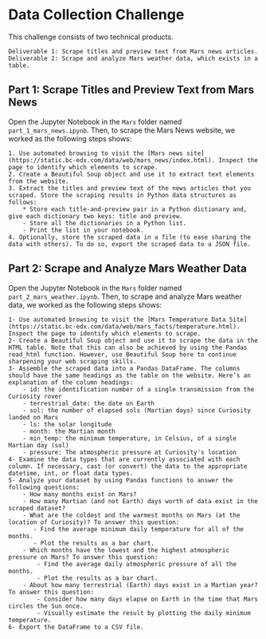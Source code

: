 # Data Collection Challenge

This challenge consists of two technical products. 

    Deliverable 1: Scrape titles and preview text from Mars news articles.
    Deliverable 2: Scrape and analyze Mars weather data, which exists in a table.

## Part 1: Scrape Titles and Preview Text from Mars News
Open the Jupyter Notebook in the `Mars` folder named `part_1_mars_news.ipynb`. Then, to scrape the Mars News website, we worked as the following steps shows:

    1. Use automated browsing to visit the [Mars news site](https://static.bc-edx.com/data/web/mars_news/index.html). Inspect the page to identify which elements to scrape.
    2. Create a Beautiful Soup object and use it to extract text elements from the website.
    3. Extract the titles and preview text of the news articles that you scraped. Store the scraping results in Python data structures as follows:
        * Store each title-and-preview pair in a Python dictionary and, give each dictionary two keys: title and preview. 
        - Store all the dictionaries in a Python list.
        - Print the list in your notebook.
    4. Optionally, store the scraped data in a file (to ease sharing the data with others). To do so, export the scraped data to a JSON file. 

## Part 2: Scrape and Analyze Mars Weather Data
Open the Jupyter Notebook in the `Mars` folder named `part_2_mars_weather.ipynb`. Then, to scrape and analyze Mars weather data, we worked as the following steps shows:

    1- Use automated browsing to visit the [Mars Temperature Data Site](https://static.bc-edx.com/data/web/mars_facts/temperature.html). Inspect the page to identify which elements to scrape.
    2- Create a Beautiful Soup object and use it to scrape the data in the HTML table. Note that this can also be achieved by using the Pandas read_html function. However, use Beautiful Soup here to continue sharpening your web scraping skills.
    3- Assemble the scraped data into a Pandas DataFrame. The columns should have the same headings as the table on the website. Here’s an explanation of the column headings:
        - id: the identification number of a single transmission from the Curiosity rover
        - terrestrial_date: the date on Earth
        - sol: the number of elapsed sols (Martian days) since Curiosity landed on Mars
        - ls: the solar longitude
        - month: the Martian month
        - min_temp: the minimum temperature, in Celsius, of a single Martian day (sol)
        - pressure: The atmospheric pressure at Curiosity's location
    4- Examine the data types that are currently associated with each column. If necessary, cast (or convert) the data to the appropriate datetime, int, or float data types.
    5- Analyze your dataset by using Pandas functions to answer the following questions:
        - How many months exist on Mars?
        - How many Martian (and not Earth) days worth of data exist in the scraped dataset?
        - What are the coldest and the warmest months on Mars (at the location of Curiosity)? To answer this question:
           - Find the average minimum daily temperature for all of the months.
           - Plot the results as a bar chart.
        - Which months have the lowest and the highest atmospheric pressure on Mars? To answer this question:
            - Find the average daily atmospheric pressure of all the months.
            - Plot the results as a bar chart.
        - About how many terrestrial (Earth) days exist in a Martian year? To answer this question:
            - Consider how many days elapse on Earth in the time that Mars circles the Sun once.
            - Visually estimate the result by plotting the daily minimum temperature.
    6- Export the DataFrame to a CSV file.